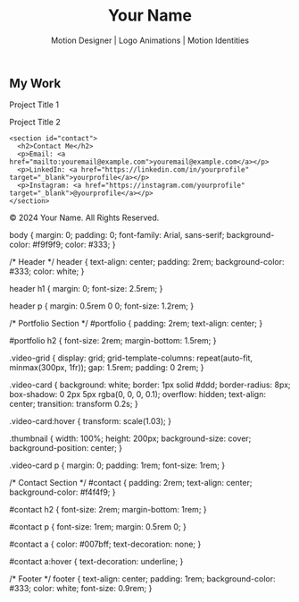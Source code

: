 <html lang="en">
<head>
  <meta charset="UTF-8">
  <meta name="viewport" content="width=device-width, initial-scale=1.0">
  <title>Motion Design Portfolio</title>
  <link rel="stylesheet" href="styles.css">
</head>
<body>
  <header>
    <h1>Your Name</h1>
    <p>Motion Designer | Logo Animations | Motion Identities</p>
  </header>

  <main>
    <section id="portfolio">
      <h2>My Work</h2>
      <div class="video-grid">
        <!-- Video 1 -->
        <div class="video-card">
          <a href="https://www.youtube.com/watch?v=example1" target="_blank">
            <div class="thumbnail" style="background-image: url('thumbnail1.jpg');"></div>
          </a>
          <p>Project Title 1</p>
        </div>
        <!-- Video 2 -->
        <div class="video-card">
          <a href="https://www.youtube.com/watch?v=example2" target="_blank">
            <div class="thumbnail" style="background-image: url('thumbnail2.jpg');"></div>
          </a>
          <p>Project Title 2</p>
        </div>
      </div>
    </section>

    <section id="contact">
      <h2>Contact Me</h2>
      <p>Email: <a href="mailto:youremail@example.com">youremail@example.com</a></p>
      <p>LinkedIn: <a href="https://linkedin.com/in/yourprofile" target="_blank">yourprofile</a></p>
      <p>Instagram: <a href="https://instagram.com/yourprofile" target="_blank">@yourprofile</a></p>
    </section>
  </main>

  <footer>
    <p>© 2024 Your Name. All Rights Reserved.</p>
  </footer>
</body>
</html>

body {
  margin: 0;
  padding: 0;
  font-family: Arial, sans-serif;
  background-color: #f9f9f9;
  color: #333;
}

/* Header */
header {
  text-align: center;
  padding: 2rem;
  background-color: #333;
  color: white;
}

header h1 {
  margin: 0;
  font-size: 2.5rem;
}

header p {
  margin: 0.5rem 0 0;
  font-size: 1.2rem;
}

/* Portfolio Section */
#portfolio {
  padding: 2rem;
  text-align: center;
}

#portfolio h2 {
  font-size: 2rem;
  margin-bottom: 1.5rem;
}

.video-grid {
  display: grid;
  grid-template-columns: repeat(auto-fit, minmax(300px, 1fr));
  gap: 1.5rem;
  padding: 0 2rem;
}

.video-card {
  background: white;
  border: 1px solid #ddd;
  border-radius: 8px;
  box-shadow: 0 2px 5px rgba(0, 0, 0, 0.1);
  overflow: hidden;
  text-align: center;
  transition: transform 0.2s;
}

.video-card:hover {
  transform: scale(1.03);
}

.thumbnail {
  width: 100%;
  height: 200px;
  background-size: cover;
  background-position: center;
}

.video-card p {
  margin: 0;
  padding: 1rem;
  font-size: 1rem;
}

/* Contact Section */
#contact {
  padding: 2rem;
  text-align: center;
  background-color: #f4f4f9;
}

#contact h2 {
  font-size: 2rem;
  margin-bottom: 1rem;
}

#contact p {
  font-size: 1rem;
  margin: 0.5rem 0;
}

#contact a {
  color: #007bff;
  text-decoration: none;
}

#contact a:hover {
  text-decoration: underline;
}

/* Footer */
footer {
  text-align: center;
  padding: 1rem;
  background-color: #333;
  color: white;
  font-size: 0.9rem;
}
